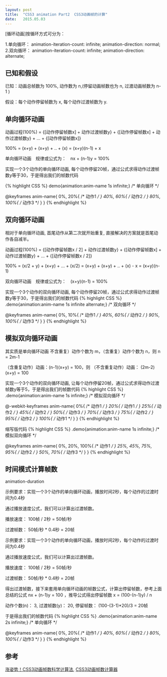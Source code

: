```yaml
---
layout: post
title:  "CSS3 animation Part2  CSS3动画帧的计算"
date:   2015.05.03
---
```


[循环动画]按循环方式可分为：

1.单向循环： animation-iteration-count: infinite; animation-direction: normal;
2.双向循环： animation-iteration-count: infinite; animation-direction: alternate;

## 已知和假设

已知：动画总帧数为 100%, 动作数为 n,(停留动画帧数也为 n, 过渡动画帧数为 n-1 )

假设：每个动作停留帧数为 x, 每个动作过渡帧数为 y.



## 单向循环动画

动画过程(100%) =   {[动作停留帧数x] + 动作过渡帧数y} + {[动作停留帧数x] + 动作过渡帧数y} + ... + {[动作停留帧数x]}

100% =  (x+y) + (x+y) + .. + (x) = (x+y)(n-1) + x 

单向循环动画　规律或公式为：　nx + (n-1)y = 100% 

实现一个3个动作的单向循环动画, 每个动作停留20帧，通过公式求得动作过渡帧数y等于30，于是得出我们的帧数代码

{% highlight CSS %}
demo{animation:anim-name 1s infinite;}  /* 单向循环 */

@keyframes anim-name{
    0%, 20%{  /* 动作1 */  }
    40%, 60%{  /* 动作2 */  }
    80%, 100%{  /* 动作3 */  }
}
{% endhighlight %}

## 双向循环动画

相对于单向循环动画, 首尾动作从第二次就开始重复, 直接解决的方案就是首尾动作各自减半。

动画过程(100%) =   {[动作停留帧数x / 2] + 动作过渡帧数y} + {[动作停留帧数x] + 动作过渡帧数y} + ... + {[动作停留帧数x / 2]}

100% = (x/2 + y) + (x+y) + ... + (x/2) = (x+y) + (x+y) + .. + (x) - x = (x+y)(n-1)

双向循环动画　规律或公式为：　(x+y)(n-1) = 100% 

实现一个3个动作的双向循环动画, 每个动作停留20帧，通过公式求得动作过渡帧数y等于30，于是得出我们的帧数代码
{% highlight CSS %}
.demo{animation:anim-name 1s infinite alternate;} /* 双向循环 */

@keyframes anim-name{
    0%, 10%{  /* 动作1 */  }
    40%, 60%{  /* 动作2 */  }
    90%, 100%{  /* 动作3 */  }
}
{% endhighlight %}

## 模拟双向循环动画

其实质是单向循环动画
不含重复）动作个数为 m，（含重复）动作个数为 n，则 n = 2m-1

（含重复动作）动画：(n-1)(x+y) = 100，则 （不含重复动作）动画： (2m-2)(x+y) = 100

实现一个3个动作的双向循环动画, 让每个动作停留20帧，通过公式求得动作过渡帧数y等于5，于是得出我们的帧数代码
{% highlight CSS %}
.demo{animation:anim-name 1s infinite;} /* 模拟双向循环 */

@-webkit-keyframes anim-name{
    0%{  /* 动作1 */  }
    20%{  /* 动作1 */  }
    25%{  /* 动作2 */  }
    45%{  /* 动作2 */  }
    50%{  /* 动作3 */  }
    70%{  /* 动作3 */  }
    75%{  /* 动作2 */  }
    95%{  /* 动作2 */  }
    100%{  /* 动作1 */  }
}
{% endhighlight %}

缩写版代码
{% highlight CSS %}
.demo{animation:anim-name 1s infinite;} /* 模拟双向循环 */

@keyframes anim-name{
    0%, 20%, 100%{  /* 动作1 */  }
    25%, 45%, 75%, 95%{  /* 动作2 */  }
    50%, 70%{  /* 动作3 */  }
}
{% endhighlight %}

## 时间模式计算帧数

 animation-duration

 示例要求：实现一个3个动作的单向循环动画，播放时间2秒，每个动作的过渡时间为0.4秒

通过播放速度公式，我们可以计算出过渡帧数。

播放速度：  100帧 / 2秒 = 50帧/秒

过渡帧数：  50帧/秒 * 0.4秒 = 20帧

示例要求：实现一个3个动作的单向循环动画，播放时间2秒，每个动作的过渡时间为0.4秒

通过播放速度公式，我们可以计算出过渡帧数。

播放速度：  100帧 / 2秒 = 50帧/秒

过渡帧数：  50帧/秒 * 0.4秒 = 20帧

得出过渡帧数，接下来套用单向循环动画的帧数公式，计算出停留帧数，参考上面总结的公式  nx + (n-1)y = 100  ，推导公式得出停留帧数 x = (100-(n-1)y) / n


动作个数(n)：  3, 
过渡帧数(y)： 20, 
停留帧数：  (100-(3-1)*20)/3 = 20帧

于是得出我们的帧数代码
{% highlight CSS %}
.demo{animation:anim-name 2s infinite;}  /* 单向循环 */

@keyframes anim-name{
    0%, 20%{  /* 动作1 */  }
    40%, 60%{  /* 动作2 */  }
    80%, 100%{  /* 动作3 */  }
}
{% endhighlight %}

## 参考
[涨姿势！CSS3动画帧数科学计算法](http://www.w3cfuns.com/article-1321-1.html), [CSS3动画帧数计算器](http://tid.tenpay.com/labs/css3_keyframes_calculator.html)
